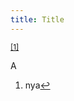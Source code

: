 ```yaml
---
title: Title
---
```


<sup id="fnref:1"><a href="#fn:1" class="footnote" rel="footnote" role="doc-noteref">[1]</a></sup>

<div>
<p>
A



<div class="footnotes" role="doc-endnotes">
    <ol>
    <li id="fn:1">
        <p>nya<a href="#fnref:1" class="reversefootnote" role="doc-backlink">↩</a></p>
    </li>
    </ol>
</div>


</p>
<script defer src="https://comments.oakreef.ie/comentario.js"></script>
<comentario-comments></comentario-comments>